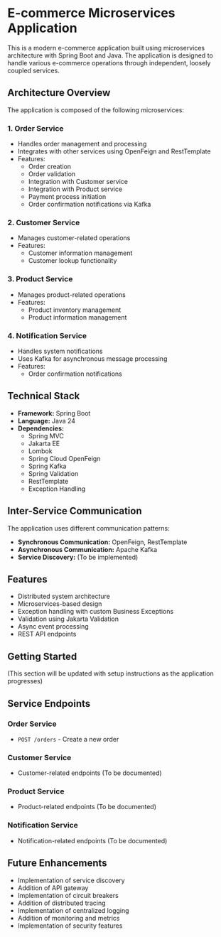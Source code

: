 # E-commerce Microservices Application

This is a modern e-commerce application built using microservices architecture with Spring Boot and Java. The application is designed to handle various e-commerce operations through independent, loosely coupled services.

## Architecture Overview

The application is composed of the following microservices:

### 1. Order Service
- Handles order management and processing
- Integrates with other services using OpenFeign and RestTemplate
- Features:
  - Order creation
  - Order validation
  - Integration with Customer service
  - Integration with Product service
  - Payment process initiation
  - Order confirmation notifications via Kafka

### 2. Customer Service
- Manages customer-related operations
- Features:
  - Customer information management
  - Customer lookup functionality

### 3. Product Service
- Manages product-related operations
- Features:
  - Product inventory management
  - Product information management

### 4. Notification Service
- Handles system notifications
- Uses Kafka for asynchronous message processing
- Features:
  - Order confirmation notifications

## Technical Stack

- **Framework:** Spring Boot
- **Language:** Java 24
- **Dependencies:**
  - Spring MVC
  - Jakarta EE
  - Lombok
  - Spring Cloud OpenFeign
  - Spring Kafka
  - Spring Validation
  - RestTemplate
  - Exception Handling

## Inter-Service Communication

The application uses different communication patterns:
- **Synchronous Communication:** OpenFeign, RestTemplate
- **Asynchronous Communication:** Apache Kafka
- **Service Discovery:** (To be implemented)

## Features

- Distributed system architecture
- Microservices-based design
- Exception handling with custom Business Exceptions
- Validation using Jakarta Validation
- Async event processing
- REST API endpoints

## Getting Started

(This section will be updated with setup instructions as the application progresses)

## Service Endpoints

### Order Service
- `POST /orders` - Create a new order

### Customer Service
- Customer-related endpoints (To be documented)

### Product Service
- Product-related endpoints (To be documented)

### Notification Service
- Notification-related endpoints (To be documented)

## Future Enhancements

- Implementation of service discovery
- Addition of API gateway
- Implementation of circuit breakers
- Addition of distributed tracing
- Implementation of centralized logging
- Addition of monitoring and metrics
- Implementation of security features

